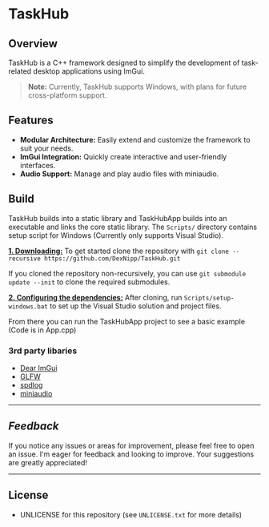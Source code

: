 # TaskHub
## Overview
TaskHub is a C++ framework designed to simplify the development of task-related desktop applications using ImGui.
> **Note:** Currently, TaskHub supports Windows, with plans for future cross-platform support.
## Features
- **Modular Architecture:** Easily extend and customize the framework to suit your needs.
- **ImGui Integration:** Quickly create interactive and user-friendly interfaces.
- **Audio Support:** Manage and play audio files with miniaudio.

## Build
TaskHub builds into a static library and TaskHubApp builds into an executable and links the core static library. The `Scripts/` directory contains setup script for Windows (Currently only supports Visual Studio).

<ins>**1. Downloading:**</ins>
To get started clone the repository with `git clone --recursive https://github.com/DexNipp/TaskHub.git`

If you cloned the repository non-recursively, you can use `git submodule update --init` to clone the required submodules.

<ins>**2. Configuring the dependencies:**</ins>
After cloning, run `Scripts/setup-windows.bat` to set up the Visual Studio solution and project files.

From there you can run the TaskHubApp project to see a basic example (Code is in App.cpp)

### 3rd party libaries
- [Dear ImGui](https://github.com/ocornut/imgui)
- [GLFW](https://github.com/glfw/glfw)
- [spdlog](https://github.com/gabime/spdlog)
- [miniaudio](https://github.com/mackron/miniaudio)

---

## *Feedback*

If you notice any issues or areas for improvement, please feel free to open an issue. I'm eager for feedback and looking to improve. Your suggestions are greatly appreciated!

---

## License
- UNLICENSE for this repository (see `UNLICENSE.txt` for more details)
